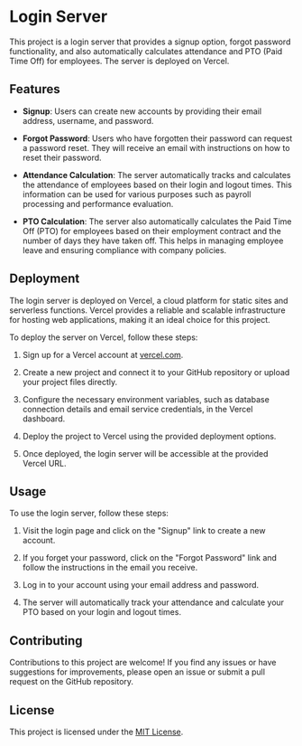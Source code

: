 # Login Server

This project is a login server that provides a signup option, forgot password functionality, and also automatically calculates attendance and PTO (Paid Time Off) for employees. The server is deployed on Vercel.

## Features

- **Signup**: Users can create new accounts by providing their email address, username, and password.

- **Forgot Password**: Users who have forgotten their password can request a password reset. They will receive an email with instructions on how to reset their password.

- **Attendance Calculation**: The server automatically tracks and calculates the attendance of employees based on their login and logout times. This information can be used for various purposes such as payroll processing and performance evaluation.

- **PTO Calculation**: The server also automatically calculates the Paid Time Off (PTO) for employees based on their employment contract and the number of days they have taken off. This helps in managing employee leave and ensuring compliance with company policies.

## Deployment

The login server is deployed on Vercel, a cloud platform for static sites and serverless functions. Vercel provides a reliable and scalable infrastructure for hosting web applications, making it an ideal choice for this project.

To deploy the server on Vercel, follow these steps:

1. Sign up for a Vercel account at [vercel.com](https://vercel.com).

2. Create a new project and connect it to your GitHub repository or upload your project files directly.

3. Configure the necessary environment variables, such as database connection details and email service credentials, in the Vercel dashboard.

4. Deploy the project to Vercel using the provided deployment options.

5. Once deployed, the login server will be accessible at the provided Vercel URL.

## Usage

To use the login server, follow these steps:

1. Visit the login page and click on the "Signup" link to create a new account.

2. If you forget your password, click on the "Forgot Password" link and follow the instructions in the email you receive.

3. Log in to your account using your email address and password.

4. The server will automatically track your attendance and calculate your PTO based on your login and logout times.

## Contributing

Contributions to this project are welcome! If you find any issues or have suggestions for improvements, please open an issue or submit a pull request on the GitHub repository.

## License

This project is licensed under the [MIT License](LICENSE).
